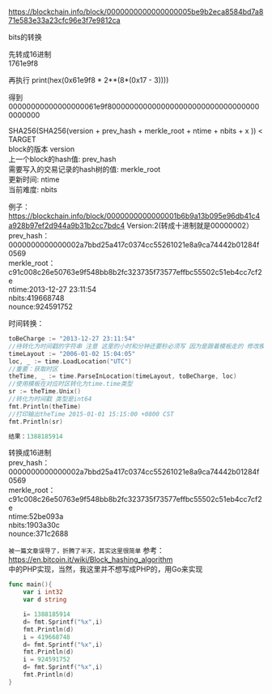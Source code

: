 https://blockchain.info/block/0000000000000000005be9b2eca8584bd7a871e583e33a23cfc96e3f7e9812ca  

bits的转换  

先转成16进制  
1761e9f8

再执行
print(hex(0x61e9f8 * 2**(8*(0x17 - 3))))  

得到  
00000000000000000061e9f80000000000000000000000000000000000000000 

SHA256(SHA256(version + prev_hash + merkle_root + ntime + nbits + x )) < TARGET  
block的版本 version  
上一个block的hash值: prev_hash  
需要写入的交易记录的hash树的值: merkle_root  
更新时间: ntime  
当前难度: nbits  

例子：https://blockchain.info/block/0000000000000001b6b9a13b095e96db41c4a928b97ef2d944a9b31b2cc7bdc4
Version:2(转成十进制就是00000002）
prev_hash：0000000000000002a7bbd25a417c0374cc55261021e8a9ca74442b01284f0569  
merkle_root：c91c008c26e50763e9f548bb8b2fc323735f73577effbc55502c51eb4cc7cf2e   
ntime:2013-12-27 23:11:54  
nbits:419668748  
nounce:924591752  

时间转换：  
```go
toBeCharge := "2013-12-27 23:11:54"
//待转化为时间戳的字符串 注意 这里的小时和分钟还要秒必须写 因为是跟着模板走的 修改模板的话也可以不写
timeLayout := "2006-01-02 15:04:05"
loc, _ := time.LoadLocation("UTC")
//重要：获取时区
theTime, _ := time.ParseInLocation(timeLayout, toBeCharge, loc) 
//使用模板在对应时区转化为time.time类型
sr := theTime.Unix()
//转化为时间戳 类型是int64
fmt.Println(theTime)
//打印输出theTime 2015-01-01 15:15:00 +0800 CST
fmt.Println(sr)

结果：1388185914
```  

转换成16进制  
prev_hash：0000000000000002a7bbd25a417c0374cc55261021e8a9ca74442b01284f0569  
merkle_root：c91c008c26e50763e9f548bb8b2fc323735f73577effbc55502c51eb4cc7cf2e   
ntime:52be093a  
nbits:1903a30c  
nounce:371c2688  

`被一篇文章误导了，折腾了半天，其实这里很简单`
参考：https://en.bitcoin.it/wiki/Block_hashing_algorithm  
中的PHP实现，当然，我这里并不想写成PHP的，用Go来实现  



```go
func main(){
	var i int32
	var d string

	i= 1388185914
	d= fmt.Sprintf("%x",i)
	fmt.Println(d)
	i = 419668748
	d= fmt.Sprintf("%x",i)
	fmt.Println(d)
	i = 924591752
	d= fmt.Sprintf("%x",i)
	fmt.Println(d)
}
```




